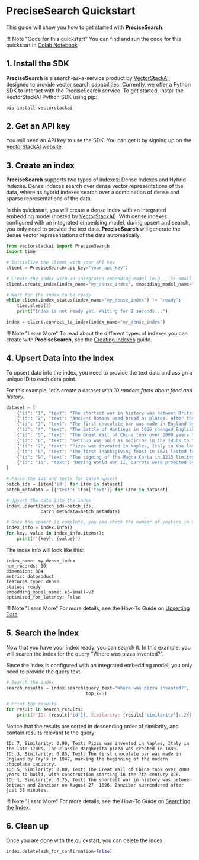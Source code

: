 # **PreciseSearch Quickstart**

This guide will show you how to get started with **PreciseSearch**. 

!!! Note "Code for this quickstart"
    You can find and run the code for this quickstart in [Colab Notebook](https://colab.research.google.com/github/vectorstack-ai/vectorstackai-python/blob/main/examples/precise_search/quickstart.ipynb)

## **1. Install the SDK**
**PreciseSearch** is a search-as-a-service product by [VectorStackAI](https://vectorstack.ai), designed to provide vector search capabilities. 
Currently, we offer a Python SDK to interact with the PreciseSearch service.
To get started, install the VectorStackAI Python SDK using pip:

```bash
pip install vectorstackai
```

## **2. Get an API key**
You will need an API key to use the SDK. 
You can get it by signing up on the [VectorStackAI website](https://vectorstack.ai).

## **3. Create an index**
**PreciseSearch** supports two types of indexes: Dense Indexes and Hybrid Indexes.
Dense indexes search over dense vector representations of the data, where 
as hybrid indexes search over a combination of dense 
and sparse representations of the data. 

In this quickstart, you will create a dense index with an integrated embedding model (hosted by [VectorStackAI](https://vectorstack.ai)).
With dense indexes configured with an integrated embedding model, during upsert and search, you only need to provide the text data.
**PreciseSearch** will generate the dense vector representations of the data automatically.

```python linenums="1"
from vectorstackai import PreciseSearch
import time

# Initialize the client with your API key
client = PreciseSearch(api_key="your_api_key")

# Create the index with an integrated embedding model (e.g., 'e5-small-v2')
client.create_index(index_name="my_dense_index", embedding_model_name="e5-small-v2")

# Wait for the index to be ready
while client.index_status(index_name="my_dense_index") != "ready":
    time.sleep(2)
    print("Index is not ready yet. Waiting for 2 seconds...")

index = client.connect_to_index(index_name="my_dense_index")
```

!!! Note "Learn More"
    To read about the different types of indexes you can create with **PreciseSearch**, see the [Creating Indexes](./how_to_guides/creating-indexes.md) guide.

## **4. Upsert Data into the Index**
To upsert data into the index, you need to provide the text data and assign a unique ID to each data point.

For this example, let's create a dataset with *10 random facts about food and history*.

```python linenums="18"
dataset = [
    {"id": "1", "text": "The shortest war in history was between Britain and Zanzibar on August 27, 1896. Zanzibar surrendered after just 38 minutes."},
    {"id": "2", "text": "Ancient Romans used bread as plates. After the meal, these edible plates were either eaten or given to the poor."},
    {"id": "3", "text": "The first chocolate bar was made in England by Fry's in 1847, marking the beginning of the modern chocolate industry."},
    {"id": "4", "text": "The Battle of Hastings in 1066 changed English history forever when William the Conqueror defeated King Harold II."},
    {"id": "5", "text": "The Great Wall of China took over 2000 years to build, with construction starting in the 7th century BCE."},
    {"id": "6", "text": "Ketchup was sold as medicine in the 1830s to treat diarrhea, indigestion, and other stomach problems."},
    {"id": "7", "text": "Pizza was invented in Naples, Italy in the late 1700s. The classic Margherita pizza was created in 1889."},
    {"id": "8", "text": "The first Thanksgiving feast in 1621 lasted for three days and included deer, fish, and wild fowl."},
    {"id": "9", "text": "The signing of the Magna Carta in 1215 limited the power of English monarchs and influenced modern democracy."},
    {"id": "10", "text": "During World War II, carrots were promoted by the British as helping pilots see better at night to hide radar technology."}
]

# Parse the ids and texts for batch upsert
batch_ids = [item['id'] for item in dataset] 
batch_metadata = [{'text': item['text']} for item in dataset] 

# Upsert the data into the index
index.upsert(batch_ids=batch_ids, 
             batch_metadata=batch_metadata)

# Once the upsert is complete, you can check the number of vectors in the index via the index info
index_info = index.info()
for key, value in index_info.items():
    print(f"{key}: {value}")
```

The index info will look like this:
```
index_name: my_dense_index
num_records: 10
dimension: 384
metric: dotproduct
features_type: dense
status: ready
embedding_model_name: e5-small-v2
optimized_for_latency: False
```

!!! Note "Learn More"
    For more details, see the How-To Guide on [Upserting Data](./how_to_guides/managing-data.md).

## **5. Search the index**
Now that you have your index ready, you can search it.
In this example, you will search the index for the query "Where was pizza invented?".

Since the index is configured with an integrated embedding model, you only need to provide the query text. 

```python linenums="42"
# Search the index
search_results = index.search(query_text="Where was pizza invented?", 
                              top_k=5)

# Print the results
for result in search_results:
    print(f"ID: {result['id']}, Similarity: {result['similarity']:.2f}, Text: {result['metadata']['text']}")
```
Notice that the results are sorted in descending order of similarity, and contain results relevant to the query:

```
ID: 7, Similarity: 0.90, Text: Pizza was invented in Naples, Italy in the late 1700s. The classic Margherita pizza was created in 1889.
ID: 3, Similarity: 0.85, Text: The first chocolate bar was made in England by Fry's in 1847, marking the beginning of the modern chocolate industry.
ID: 5, Similarity: 0.80, Text: The Great Wall of China took over 2000 years to build, with construction starting in the 7th century BCE.
ID: 1, Similarity: 0.75, Text: The shortest war in history was between Britain and Zanzibar on August 27, 1896. Zanzibar surrendered after just 38 minutes.
```


!!! Note "Learn More"
    For more details, see the How-To Guide on [Searching the Index](./how_to_guides/searching.md).

## **6. Clean up**
Once you are done with the quickstart, you can delete the index.

```python
index.delete(ask_for_confirmation=False)
```
